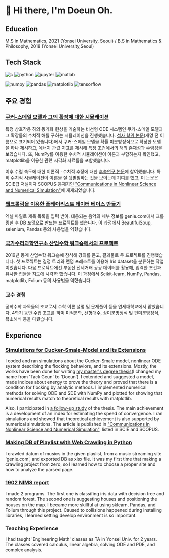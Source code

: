 # :wave: Hi there, I'm Doeun Oh.

## Education
M.S in Mathematics, 2021 (Yonsei University, Seoul) / B.S in Mathematics & Philosophy, 2018 (Yonsei University,Seoul)

## Tech Stack
![c](https://img.shields.io/badge/C-a8b9cc?style=flat-square&logo=c&logoColor=black) ![python](https://img.shields.io/badge/Python-3776ab?style=flat-square&logo=python&logoColor=white) ![jupyter](https://img.shields.io/badge/Jupyter-f37626?style=flat-square&logo=jupyter&logoColor=white) ![matlab](https://img.shields.io/badge/MATLAB-0076a8?style=flat-square&logo=mathworks&logoColor=white)

![numpy](https://img.shields.io/badge/NumPy-013243?style=flat-square&logo=numpy&logoColor=white) ![pandas](https://img.shields.io/badge/pandas-150458?style=flat-square&logo=pandas&logoColor=white) ![matplotlib](https://img.shields.io/badge/matplotlib-11557c?style=flat-square) ![tensorflow](https://img.shields.io/badge/TensorFlow-ff6f00?style=flat-square&logo=tensorflow&logoColor=white)

## 주요 경험
### [쿠커-스메일 모델과 그의 확장에 대한 시뮬레이션](https://github.com/neulbo-187/Cucker-Smale-Model)
특정 상호작용 하의 동기화 현상을 기술하는 비선형 ODE 시스템인 쿠커-스메일 모델과 그 확장들의 수치적 해를 구하는 시뮬레이션을 진행했습니다. [석사 학위 논문](http://www.riss.kr/search/detail/DetailView.do?p_mat_type=be54d9b8bc7cdb09&control_no=c40c7fb1b28114ebffe0bdc3ef48d419)(개명 전 이름으로 표기되어 있습니다)에서 쿠커-스메일 모델을 확률 미분방정식으로 확장한 모델을 하나 제시하고, 에너지 관련 지표를 제시해 특정 조건에서의 해의 존재성과 수렴성을 보였습니다. 또, NumPy를 이용한 수치적 시뮬레이션이 이론과 부합하는지 확인했고, matplotlib을 이용한 관련 시각화 자료들을 포함했습니다. 

이후 수렴 속도에 대한 이론적 · 수치적 추정에 대한 [후속연구 논문](https://arxiv.org/abs/2105.07353)에 참여했습니다. 특히 수치적 시뮬레이션이 이론을 잘 뒷받침하는 것을 보이는데 기여를 했고, 이 논문은 SCIE급 저널이자 SCOPUS 등재지인 ["Communications in Nonlinear Science and Numerical Simulation"](https://www.sciencedirect.com/science/article/pii/S1007570422001265?dgcid=coauthor)에 게재되었습니다.

### [웹크롤링을 이용한 플레이리스트 데이터 베이스 만들기](https://github.com/neulbo-187/making-DB-with-crawling)
엑셀 파일로 제목 목록을 입력 받아, 대응되는 음악의 세부 정보를 genie.com에서 크롤링한 후 DB 포맷으로 만드는 프로젝트를 했습니다. 이 과정에서 BeautifulSoup, selenium, Pandas 등의 사용법을 익혔습니다.

### [국가수리과학연구소 산업수학 워크숍에서의 프로젝트](https://github.com/neulbo-187/1902-NIMS-report)
2019년 동계 산업수학 워크숍에 참석해 강의를 듣고, 결과물로 두 프로젝트를 진행했습니다. 첫 프로젝트는 결정 트리와 랜덤 포레스트를 이용해 Iris dataset을 분류하는 작업이었습니다. 다음 프로젝트에선 부동산 전세거래 공공 데이터를 활용해, 입력한 조건과 유사한 집들을 지도에 시각화 했습니다. 이 과정에서 Scikit-learn, NumPy, Pandas, matplotlib, Folium 등의 사용법을 익혔습니다.

### 교수 경험
공학수학 과목들의 조교로서 수학 이론 설명 및 문제풀이 등을 연세대학교에서 맡았습니다. 4학기 동안 수업 조교를 하며 미적분학, 선형대수, 상미분방정식 및 편미분방정식, 복소해석 등을 다뤘습니다.

## Experience
### [Simulations for Cucker-Smale-Model and Its Extensions](https://github.com/neulbo-187/Cucker-Smale-Model)
I coded and ran simulations about the Cucker-Smale model, nonlinear ODE system describing the flocking behaviors, and its extensions. Mostly, the works have been done for writing [my master's degree thesis](http://www.riss.kr/search/detail/DetailView.do?p_mat_type=be54d9b8bc7cdb09&control_no=c40c7fb1b28114ebffe0bdc3ef48d419)(I changed my name from 'Tack Geun' to 'Doeun'). I extended and suggested a model, made indices about energy to prove the theory and proved that there is a condition for flocking by analytic methods. I implemented numerical methods for solving ODE and SDE with NumPy and plotted for showing that numerical results match to theoretical results with matplotlib.

Also, I participated in [a follow-up study](https://arxiv.org/abs/2105.07353) of the thesis. The main achievement is a development of an index for estimating the speed of convergence. I ran simulations and showed that theoretical achievement is also supported by numerical simulations. The article is published in ["Communications in Nonlinear Science and Numerical Simulation"](https://www.sciencedirect.com/science/article/pii/S1007570422001265?dgcid=coauthor), listed in SCIE and SCOPUS. 

### [Making DB of Playlist with Web Crawling in Python](https://github.com/neulbo-187/making-DB-with-crawling)
I crawled datum of musics in the given playlist, from a music streaming site 'genie.com', and exported DB as xlsx file. It was my first time that making a crawling project from zero, so I learned how to choose a proper site and how to analyze the parsed page.

### [1902 NIMS report](https://github.com/neulbo-187/1902-NIMS-report)
I made 2 programs. The first one is classifing iris data with decision tree and random forest. The second one is suggesting houses and positioning the houses on the map. I became more skillful at using sklearn, Pandas, and Folium through this project. Caused to collisions happened during installing libraries, I learned setting develop environment is so important. 

### Teaching Experience
I had taught 'Engineering Math' classes as TA in Yonsei Univ. for 2 years. The classes covered calculus, linear algebra, solving ODE and PDE, and complex analysis. 



<!--
**neulbo-187/neulbo-187** is a ✨ _special_ ✨ repository because its `README.md` (this file) appears on your GitHub profile.

Here are some ideas to get you started:

- 🔭 I’m currently working on ...
- 🌱 I’m currently learning ...
- 👯 I’m looking to collaborate on ...
- 🤔 I’m looking for help with ...
- 💬 Ask me about ...
- 📫 How to reach me: ...
- 😄 Pronouns: ...
- ⚡ Fun fact: ...
-->
